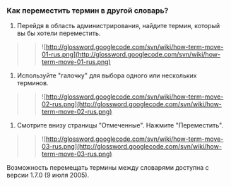 ### Как переместить термин в другой словарь? ###

  1. Перейдя в область администрирования, найдите термин, который вы бы хотели переместить.
> > ![http://glossword.googlecode.com/svn/wiki/how-term-move-01-rus.png](http://glossword.googlecode.com/svn/wiki/how-term-move-01-rus.png)
  1. Используйте "галочку" для выбора одного или нескольких терминов.
> > ![http://glossword.googlecode.com/svn/wiki/how-term-move-02-rus.png](http://glossword.googlecode.com/svn/wiki/how-term-move-02-rus.png)
  1. Смотрите внизу страницы "Отмеченные". Нажмите "Переместить".
> > ![http://glossword.googlecode.com/svn/wiki/how-term-move-03-rus.png](http://glossword.googlecode.com/svn/wiki/how-term-move-03-rus.png)

Возможность перемещать термины между словарями доступна с версии 1.7.0 (9 июля 2005).